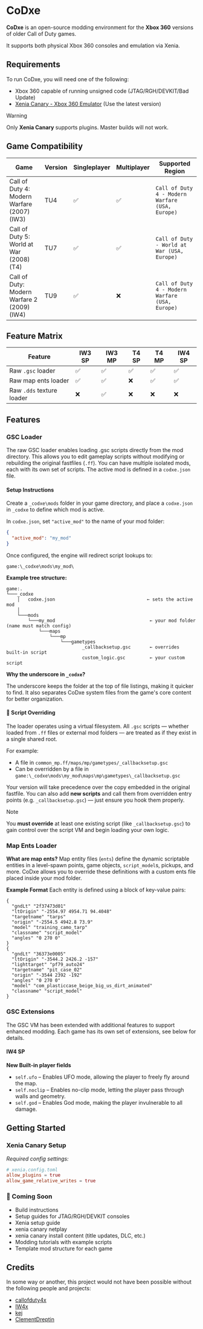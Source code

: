 # CoDxe

**CoDxe** is an open-source modding environment for the **Xbox 360** versions of older Call of Duty games.

It supports both physical Xbox 360 consoles and emulation via Xenia.

## Requirements

To run CoDxe, you will need one of the following:

- Xbox 360 capable of running unsigned code (JTAG/RGH/DEVKIT/Bad Update)
- [Xenia Canary - Xbox 360 Emulator](https://github.com/xenia-canary/xenia-canary) (Use the latest version)

> [!WARNING]
> Only **Xenia Canary** supports plugins. Master builds will not work.

## Game Compatibility

| Game                                        | Version | Singleplayer       | Multiplayer        | Supported Region                                |
| ------------------------------------------- | ------- | ------------------ | ------------------ | ----------------------------------------------- |
| Call of Duty 4: Modern Warfare (2007) (IW3) | TU4     | :white_check_mark: | :white_check_mark: | `Call of Duty 4 - Modern Warfare (USA, Europe)` |
| Call of Duty 5: World at War (2008) (T4)    | TU7     | :white_check_mark: | :white_check_mark: | `Call of Duty - World at War (USA, Europe)`     |
| Call of Duty: Modern Warfare 2 (2009) (IW4) | TU9     | :white_check_mark: | :x:                | `Call of Duty 4 - Modern Warfare (USA, Europe)` |

## Feature Matrix

| Feature                   | IW3 SP             | IW3 MP             | T4 SP              | T4 MP              | IW4 SP             |
| ------------------------- | ------------------ | ------------------ | ------------------ | ------------------ | ------------------ |
| Raw `.gsc` loader         | :white_check_mark: | :white_check_mark: | :white_check_mark: | :white_check_mark: | :white_check_mark: |
| Raw map ents loader       | :white_check_mark: | :white_check_mark: | :x:                | :white_check_mark: | :white_check_mark: |
| Raw `.dds` texture loader | :x:                | :white_check_mark: | :x:                | :x:                | :x:                |

## Features

### GSC Loader

The raw GSC loader enables loading .gsc scripts directly from the mod directory. This allows you to edit gameplay scripts without modifying or rebuilding the original fastfiles (`.ff`). You can have multiple isolated mods, each with its own set of scripts. The active mod is defined in a `codxe.json` file.

#### Setup Instructions

Create a `_codxe\mods` folder in your game directory, and place a `codxe.json` in `_codxe` to define which mod is active.

In `codxe.json`, set `"active_mod"` to the name of your mod folder:

```json
{
  "active_mod": "my_mod"
}
```

Once configured, the engine will redirect script lookups to:

```
game:\_codxe\mods\my_mod\
```

**Example tree structure:**

```
game:.
└───_codxe
    │   codxe.json                                  ← sets the active mod
    │
    └───mods
        └───my_mod                                   ← your mod folder (name must match config)
            └───maps
                └───mp
                    └───gametypes
                            _callbacksetup.gsc       ← overrides built-in script
                            custom_logic.gsc         ← your custom script

```

**Why the underscore in `_codxe`?**

The underscore keeps the folder at the top of file listings, making it quicker to find. It also separates CoDxe system files from the game's core content for better organization.

#### :scroll: Script Overriding

The loader operates using a virtual filesystem. All `.gsc` scripts — whether loaded from `.ff` files or external mod folders — are treated as if they exist in a single shared root.

For example:

- A file in `common_mp.ff/maps/mp/gametypes/_callbacksetup.gsc`
- Can be overridden by a file in `game:\_codxe\mods\my_mod\maps\mp\gametypes\_callbacksetup.gsc`

Your version will take precedence over the copy embedded in the original fastfile. You can also add **new scripts** and call them from overridden entry points (e.g. `_callbacksetup.gsc`) — just ensure you hook them properly.

> [!NOTE]
> You **must override** at least one existing script (like `_callbacksetup.gsc`) to gain control over the script VM and begin loading your own logic.

### Map Ents Loader

**What are map ents?**
Map entity files (`ents`) define the dynamic scriptable entities in a level-spawn points, game objects, `script_model`s, pickups, and more. CoDxe allows you to override these definitions with a custom ents file placed inside your mod folder.

**Example Format**
Each entity is defined using a block of key-value pairs:

```
{
  "gndLt" "2f37473d01"
  "ltOrigin" "-2554.97 4954.71 94.4048"
  "targetname" "tarps"
  "origin" "-2554.5 4942.8 73.9"
  "model" "training_camo_tarp"
  "classname" "script_model"
  "angles" "0 270 0"
}
{
  "gndLt" "36373e0005"
  "ltOrigin" "-3544.2 2426.2 -157"
  "lighttarget" "pf79_auto24"
  "targetname" "pit_case_02"
  "origin" "-3544 2392 -192"
  "angles" "0 270 0"
  "model" "com_plasticcase_beige_big_us_dirt_animated"
  "classname" "script_model"
}
```

### GSC Extensions

The GSC VM has been extended with additional features to support enhanced modding. Each game has its own set of extensions, see below for details.

#### IW4 SP

**New Built-in player fields**

- `self.ufo` – Enables UFO mode, allowing the player to freely fly around the map.
- `self.noclip` – Enables no-clip mode, letting the player pass through walls and geometry.
- `self.god` – Enables God mode, making the player invulnerable to all damage.

## Getting Started

### Xenia Canary Setup

_Required config settings:_

```toml
# xenia.config.toml
allow_plugins = true
allow_game_relative_writes = true
```

### 🚧 Coming Soon

- Build instructions
- Setup guides for JTAG/RGH/DEVKIT consoles
- Xenia setup guide
- xenia canary netplay
- xenia canary install content (title updates, DLC, etc.)
- Modding tutorials with example scripts
- Template mod structure for each game

## Credits

In some way or another, this project would not have been possible without the following people and projects:

- [callofduty4x](https://github.com/callofduty4x)
- [IW4x](<[IW4x](https://github.com/iw4x)>)
- [kej](https://github.com/kejjjjj)
- [ClementDreptin](https://github.com/ClementDreptin/ModdingResources)
